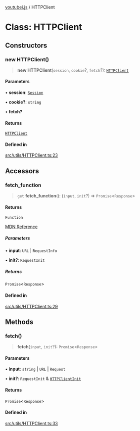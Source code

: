 [youtubei.js](../README.md) / HTTPClient

# Class: HTTPClient

## Constructors

### new HTTPClient()

> **new HTTPClient**(`session`, `cookie`?, `fetch`?): [`HTTPClient`](HTTPClient.md)

#### Parameters

• **session**: [`Session`](Session.md)

• **cookie?**: `string`

• **fetch?**

#### Returns

[`HTTPClient`](HTTPClient.md)

#### Defined in

[src/utils/HTTPClient.ts:23](https://github.com/LuanRT/YouTube.js/blob/305a398158a6cac82e6ef288fed4bf1661c89d52/src/utils/HTTPClient.ts#L23)

## Accessors

### fetch\_function

> `get` **fetch\_function**(): (`input`, `init`?) => `Promise`\<`Response`\>

#### Returns

`Function`

[MDN Reference](https://developer.mozilla.org/docs/Web/API/fetch)

##### Parameters

• **input**: `URL` \| `RequestInfo`

• **init?**: `RequestInit`

##### Returns

`Promise`\<`Response`\>

#### Defined in

[src/utils/HTTPClient.ts:29](https://github.com/LuanRT/YouTube.js/blob/305a398158a6cac82e6ef288fed4bf1661c89d52/src/utils/HTTPClient.ts#L29)

## Methods

### fetch()

> **fetch**(`input`, `init`?): `Promise`\<`Response`\>

#### Parameters

• **input**: `string` \| `URL` \| `Request`

• **init?**: `RequestInit` & [`HTTPClientInit`](../interfaces/HTTPClientInit.md)

#### Returns

`Promise`\<`Response`\>

#### Defined in

[src/utils/HTTPClient.ts:33](https://github.com/LuanRT/YouTube.js/blob/305a398158a6cac82e6ef288fed4bf1661c89d52/src/utils/HTTPClient.ts#L33)
